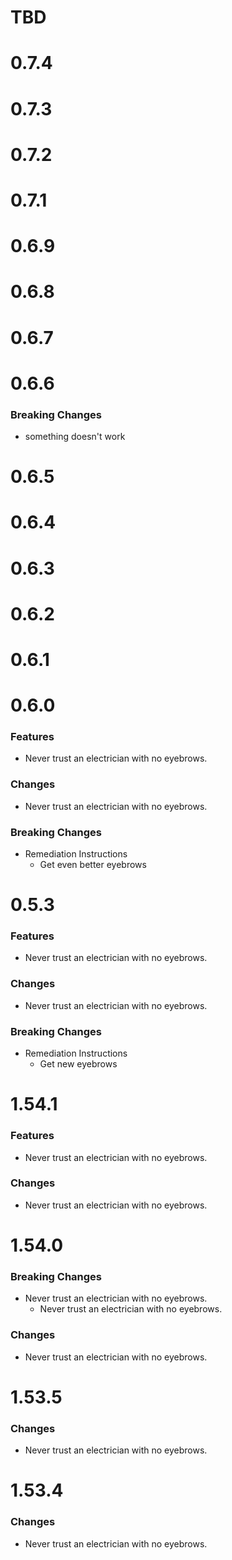 # TBD


# 0.7.4
# 0.7.3
# 0.7.2
# 0.7.1
# 0.6.9
# 0.6.8
# 0.6.7
# 0.6.6

### Breaking Changes
* something doesn't work

# 0.6.5
# 0.6.4
# 0.6.3
# 0.6.2

# 0.6.1

# 0.6.0
### Features
* Never trust an electrician with no eyebrows.

### Changes
* Never trust an electrician with no eyebrows.

### Breaking Changes
* Remediation Instructions
  * Get even better eyebrows
  
# 0.5.3
### Features
* Never trust an electrician with no eyebrows.

### Changes
* Never trust an electrician with no eyebrows.

### Breaking Changes
* Remediation Instructions
  * Get new eyebrows

# 1.54.1
### Features
* Never trust an electrician with no eyebrows.

### Changes
* Never trust an electrician with no eyebrows.

# 1.54.0
### Breaking Changes
* Never trust an electrician with no eyebrows.
  * Never trust an electrician with no eyebrows.

### Changes
* Never trust an electrician with no eyebrows.

# 1.53.5
### Changes
* Never trust an electrician with no eyebrows.

# 1.53.4
### Changes
* Never trust an electrician with no eyebrows.


